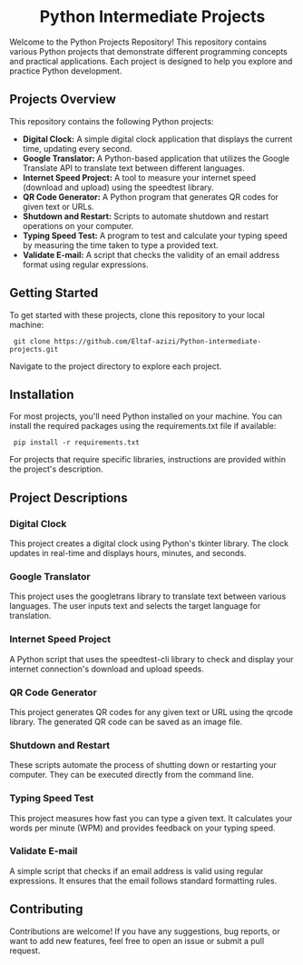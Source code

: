 <h1 align="center">Python Intermediate Projects</h1>

Welcome to the Python Projects Repository! This repository contains various Python projects that demonstrate different programming concepts and practical applications. Each project is designed to help you explore and practice Python development.

## Projects Overview
This repository contains the following Python projects:

 - **Digital Clock:** A simple digital clock application that displays the current time, updating every second.
 - **Google Translator:** A Python-based application that utilizes the Google Translate API to translate text between different languages.
 - **Internet Speed Project:** A tool to measure your internet speed (download and upload) using the speedtest library.
 - **QR Code Generator:** A Python program that generates QR codes for given text or URLs.
 - **Shutdown and Restart:** Scripts to automate shutdown and restart operations on your computer.
 - **Typing Speed Test:** A program to test and calculate your typing speed by measuring the time taken to type a provided text.
 - **Validate E-mail:** A script that checks the validity of an email address format using regular expressions.
   
## Getting Started
To get started with these projects, clone this repository to your local machine:

     git clone https://github.com/Eltaf-azizi/Python-intermediate-projects.git
Navigate to the project directory to explore each project.

## Installation
For most projects, you'll need Python installed on your machine. You can install the required packages using the requirements.txt file if available:

     pip install -r requirements.txt
For projects that require specific libraries, instructions are provided within the project's description.

## Project Descriptions
### Digital Clock
This project creates a digital clock using Python's tkinter library. The clock updates in real-time and displays hours, minutes, and seconds.

### Google Translator
This project uses the googletrans library to translate text between various languages. The user inputs text and selects the target language for translation.

### Internet Speed Project
A Python script that uses the speedtest-cli library to check and display your internet connection's download and upload speeds.

### QR Code Generator
This project generates QR codes for any given text or URL using the qrcode library. The generated QR code can be saved as an image file.

### Shutdown and Restart
These scripts automate the process of shutting down or restarting your computer. They can be executed directly from the command line.

### Typing Speed Test
This project measures how fast you can type a given text. It calculates your words per minute (WPM) and provides feedback on your typing speed.

### Validate E-mail
A simple script that checks if an email address is valid using regular expressions. It ensures that the email follows standard formatting rules.

## Contributing
Contributions are welcome! If you have any suggestions, bug reports, or want to add new features, feel free to open an issue or submit a pull request.

